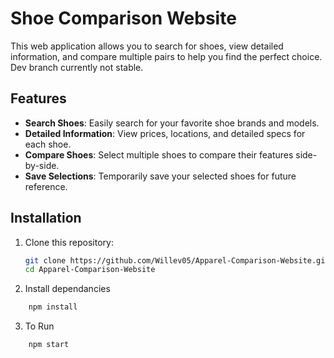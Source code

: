 # Shoe Comparison Website

 This web application allows you to search for shoes, view detailed information, and compare multiple pairs to help you find the perfect choice.
 Dev branch currently not stable.

## Features

- **Search Shoes**: Easily search for your favorite shoe brands and models.
- **Detailed Information**: View prices, locations, and detailed specs for each shoe.
- **Compare Shoes**: Select multiple shoes to compare their features side-by-side.
- **Save Selections**: Temporarily save your selected shoes for future reference.

## Installation

1. Clone this repository:
   ```bash
   git clone https://github.com/Willev05/Apparel-Comparison-Website.git
   cd Apparel-Comparison-Website
    ```
2. Install dependancies 
```bash
    npm install
```
3. To Run 
```bash
    npm start
```
